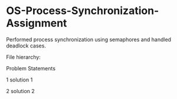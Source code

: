 # OS-Process-Synchronization-Assignment
Performed process synchronization using semaphores and handled deadlock cases.

File hierarchy:

Problem Statements

1 solution 1

2 solution 2

